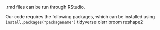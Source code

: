 .rmd files can be run through RStudio.

Our code requires the following packages, which can be installed using `install.packages("packagename")`
tidyverse
olsrr
broom
reshape2
